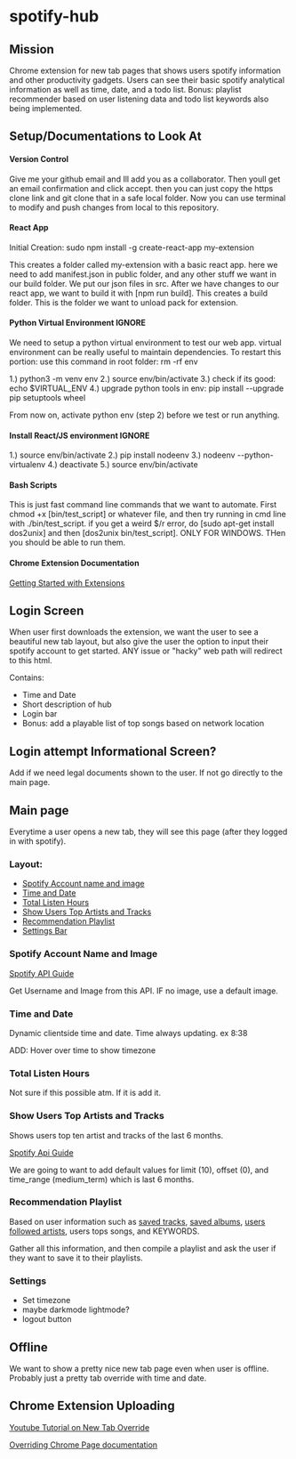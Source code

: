 # spotify-hub

## Mission
Chrome extension for new tab pages that shows users spotify information and other productivity gadgets. 
Users can see their basic spotify analytical information as well as time, date, and a todo list. 
Bonus: playlist recommender based on user listening data and todo list keywords also being implemented.

## Setup/Documentations to Look At

#### Version Control
Give me your github email and Ill add you as a collaborator. Then youll get an email confirmation and click accept. then you can just copy the https clone link and git clone that in a safe local folder. Now you can use terminal to modify and push changes from local to this repository.

#### React App
Initial Creation: sudo npm install -g create-react-app my-extension

This creates a folder called my-extension with a basic react app. here we need to add manifest.json in public folder, and any other stuff we want in our build folder.
We put our json files in src. After we have changes to our react app, we want to build it with [npm run build]. This creates a build folder. This is the folder we want to unload pack for extension.


#### Python Virtual Environment IGNORE
We need to setup a python virtual environment to test our web app. virtual environment can be really useful to maintain dependencies.
To restart this portion: use this command in root folder: rm -rf env

1.) python3 -m venv env
2.) source env/bin/activate
3.) check if its good: echo $VIRTUAL_ENV
4.) upgrade python tools in env: pip install --upgrade pip setuptools wheel

From now on, activate python env (step 2) before we test or run anything.

#### Install React/JS environment IGNORE
1.) source env/bin/activate
2.) pip install nodeenv
3.) nodeenv --python-virtualenv
4.) deactivate
5.) source env/bin/activate

#### Bash Scripts
This is just fast command line commands that we want to automate. First chmod +x [bin/test_script] or whatever file, and then try running in cmd line with ./bin/test_script. if you get a weird $/r error, do [sudo apt-get install dos2unix] and then [dos2unix bin/test_script]. ONLY FOR WINDOWS. THen you should be able to run them.

#### Chrome Extension Documentation
[Getting Started with Extensions](https://developer.chrome.com/extensions/getstarted)


## Login Screen
When user first downloads the extension, we want the user to see a beautiful new tab layout, but also give the user the option to input their spotify account to get started. ANY issue or "hacky" web path will redirect to this html.

Contains:
* Time and Date
* Short description of hub
* Login bar
* Bonus: add a playable list of top songs based on network location

## Login attempt Informational Screen?
Add if we need legal documents shown to the user. If not go directly to the main page.

## Main page
Everytime a user opens a new tab, they will see this page (after they logged in with spotify).

### Layout:
* [Spotify Account name and image](#spotify-account-name-and-image)
* [Time and Date](#time-and-date)
* [Total Listen Hours](#total-listen-hours)
* [Show Users Top Artists and Tracks](#show-users-top-artists-and-tracks)
* [Recommendation Playlist](#recommendation-playlist)
* [Settings Bar](#settings)

### Spotify Account Name and Image
[Spotify API Guide](https://developer.spotify.com/documentation/web-api/reference/users-profile/get-users-profile/)

Get Username and Image from this API. IF no image, use a default image.

### Time and Date
Dynamic clientside time and date. Time always updating. ex 8:38

ADD: Hover over time to show timezone

### Total Listen Hours
Not sure if this possible atm. If it is add it.

### Show Users Top Artists and Tracks
Shows users top ten artist and tracks of the last 6 months.

[Spotify Api Guide](https://developer.spotify.com/documentation/web-api/reference/personalization/get-users-top-artists-and-tracks/)

We are going to want to add default values for limit (10), offset (0), and time_range (medium_term) which is last 6 months.

### Recommendation Playlist
Based on user information such as [saved tracks](https://developer.spotify.com/documentation/web-api/reference/library/get-users-saved-albums/), [saved albums](https://developer.spotify.com/documentation/web-api/reference/library/get-users-saved-albums/), [users followed artists](https://developer.spotify.com/documentation/web-api/reference/follow/get-followed/), users tops songs, and KEYWORDS.

Gather all this information, and then compile a playlist and ask the user if they want to save it to their playlists.

### Settings
* Set timezone
* maybe darkmode lightmode?
* logout button

## Offline
We want to show a pretty nice new tab page even when user is offline. Probably just a pretty tab override with time and date.

## Chrome Extension Uploading
[Youtube Tutorial on New Tab Override](https://www.youtube.com/watch?v=vNb3P5KIxXw)

[Overriding Chrome Page documentation](https://developer.chrome.com/extensions/override)
